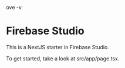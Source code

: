 ove -v
# Firebase Studio

This is a NextJS starter in Firebase Studio.

To get started, take a look at src/app/page.tsx.
